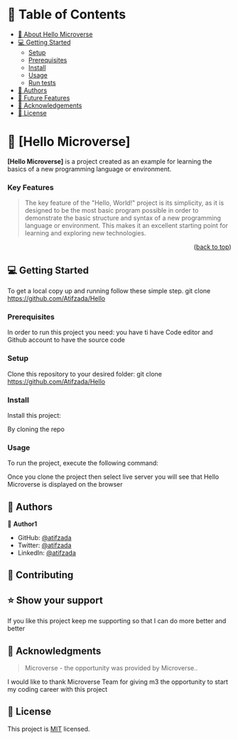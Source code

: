<a name="readme-top"></a>

<!--
HOW TO USE:
This is an example of how you may give instructions on setting up your project locally.

Modify this file to match your project and remove sections that don't apply.

REQUIRED SECTIONS:
- Table of Contents
- About the Project
  - Built With
- Getting Started
- Authors
- Future Features
- Contributing
- Acknowledgements


<div align="center">
  <br/>

  <h3><b>Microverse README Template</b></h3>

</div>

<!-- TABLE OF CONTENTS -->

# 📗 Table of Contents

- [📖 About Hello Microverse](#about-project)
- [💻 Getting Started](#getting-started)
  - [Setup](#setup)
  - [Prerequisites](#prerequisites)
  - [Install](#install)
  - [Usage](#usage)
  - [Run tests](#run-tests)
- [👥 Authors](#authors)
- [🔭 Future Features](#future-features)
- [🙏 Acknowledgements](#acknowledgements)
- [📝 License](#license)

<!-- PROJECT DESCRIPTION -->

# 📖 [Hello Microverse] <a name="about-project"></a>

**[Hello Microverse]** is a project created as an example for learning the basics of a new programming language or environment.

### Key Features <a name="key-features"></a>

>The key feature of the "Hello, World!" project is its simplicity, as it is designed to be the most basic program possible in order to demonstrate the basic structure and syntax of a new programming language or environment. This makes it an excellent starting point for learning and exploring new technologies.

<p align="right">(<a href="#readme-top">back to top</a>)</p>

<!-- GETTING STARTED -->

## 💻 Getting Started <a name="getting-started"></a>

To get a local copy up and running follow these simple step.
git clone https://github.com/Atifzada/Hello

### Prerequisites

In order to run this project you need:
you have ti have Code editor and Github account to have the source code

### Setup

Clone this repository to your desired folder:
git clone https://github.com/Atifzada/Hello

### Install

Install this project:

By cloning the repo

### Usage

To run the project, execute the following command:

Once you clone the project then select live server you will see that Hello Microverse is displayed on the browser

<!-- AUTHORS -->

## 👥 Authors <a name="authors"></a>


👤 **Author1**

- GitHub: [@atifzada](https://github.com/Atifzada)
- Twitter: [@atifzada](https://twitter.com/atifzada04)
- LinkedIn: [@atifzada](https://www.linkedin.com/in/atif-zada-585693180/)

<!-- CONTRIBUTING -->

## 🤝 Contributing <a name="contributing"></a>

<!-- SUPPORT -->

## ⭐️ Show your support <a name="support"></a>

> 

If you like this project keep me supporting so that I can do more better and better


<!-- ACKNOWLEDGEMENTS -->

## 🙏 Acknowledgments <a name="acknowledgements"></a>

> Microverse - the opportunity was provided by Microverse..

I would like to thank Microverse Team for giving m3 the opportunity to start my coding career with this project 

## 📝 License <a name="license"></a>
This project is [MIT](./LICENSE) licensed.


